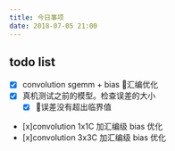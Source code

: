 ```yaml
---
title: 今日事项
date: 2018-07-05 21:00
---
```


## todo list

- [x] convolution sgemm + bias 汇编优化
- [x] 真机测试之前的模型。检查误差的大小
  - [x] 误差没有超出临界值
- [x]convolution 1x1C 加汇编级 bias 优化
- [x]convolution 3x3C 加汇编级 bias 优化